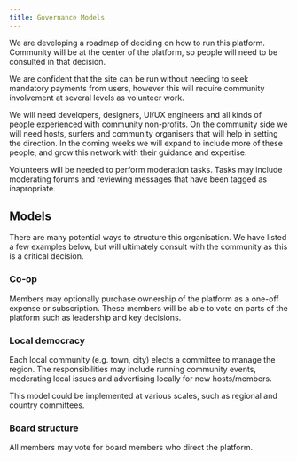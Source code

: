 ```yaml
---
title: Governance Models
---
```


We are developing a roadmap of deciding on how to run this platform. Community will be at the center of the platform, so people will need to be consulted in that decision.

We are confident that the site can be run without needing to seek mandatory payments from users, however this will require community involvement at several levels as volunteer work.

We will need developers, designers, UI/UX engineers and all kinds of people experienced with community non-profits. On the community side we will need hosts, surfers and community organisers that will help in setting the direction. In the coming weeks we will expand to include more of these people, and grow this network with their guidance and expertise.

Volunteers will be needed to perform moderation tasks. Tasks may include moderating forums and reviewing messages that have been tagged as inapropriate.

## Models

There are many potential ways to structure this organisation. We have listed a few examples below, but will ultimately consult with the community as this is a critical decision. 

### Co-op

Members may optionally purchase ownership of the platform as a one-off expense or subscription. These members will be able to vote on parts of the platform such as leadership and key decisions.


### Local democracy

Each local community (e.g. town, city) elects a committee to manage the region. The responsibilities may include running community events, moderating local issues and advertising locally for new hosts/members.

This model could be implemented at various scales, such as regional and country committees.


### Board structure

All members may vote for board members who direct the platform.


